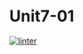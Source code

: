 # Unit7-01
 [![linter](https://github.com/Liyajoseph/Unit7-01/workflows/linter/badge.svg)](https://github.com/marketplace/actions/super-linter)
